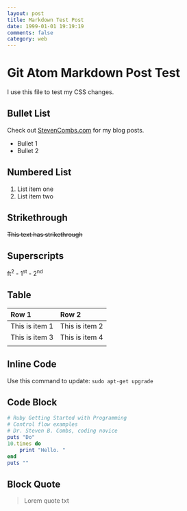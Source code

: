 ```yaml
---
layout: post
title: Markdown Test Post
date: 1999-01-01 19:19:19
comments: false
category: web
---
```


# Git Atom Markdown Post Test

I use this file to test my CSS changes.

## Bullet List

Check out [StevenCombs.com](http://www.stevencombs.com) for my blog posts.

* Bullet 1
* Bullet 2

## Numbered List

1. List item one
2. List item two

## Strikethrough
~~This text has strikethrough~~

## Superscripts
ft<sup>2</sup> - 1<sup>st</sup> - 2<sup>nd</sup>

## Table

| Row 1 | Row 2 |
| :------------------- | :------------------- |
| This is item 1 | This is item 2 |
| This is item 3 | This is item 4 |
|	|	|

## Inline Code

Use this command to update: `sudo apt-get upgrade`

## Code Block

```ruby
# Ruby Getting Started with Programming
# Control flow examples
# Dr. Steven B. Combs, coding novice
puts "Do"
10.times do
	print "Hello. "
end
puts ""
```

## Block Quote

> Lorem quote txt
